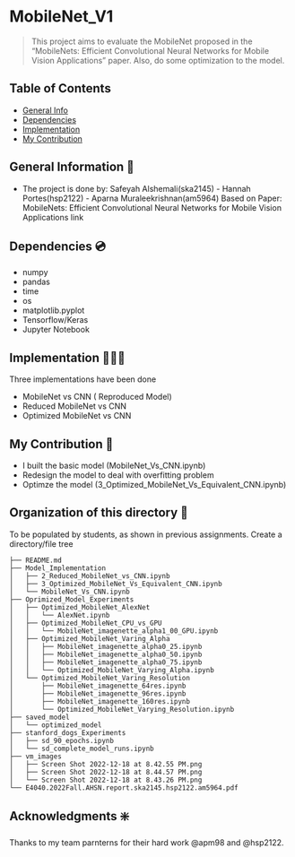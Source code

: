 # MobileNet_V1
> This project aims to evaluate the MobileNet proposed in the “MobileNets: Efficient Convolutional Neural Networks for Mobile Vision Applications” paper. Also, do some optimization to the model.


## Table of Contents
* [General Info](#general-information)
* [Dependencies](#Dependencies)
* [Implementation](#implementation)
* [My Contribution](#My_Contribution)


## General Information 🧐
- The project is done by:
Safeyah Alshemali(ska2145) - Hannah Portes(hsp2122) - Aparna Muraleekrishnan(am5964)
Based on Paper:
MobileNets: Efficient Convolutional Neural Networks for Mobile Vision Applications link

## Dependencies 💿
- numpy
- pandas
- time 
- os
- matplotlib.pyplot
- Tensorflow/Keras
- Jupyter Notebook


## Implementation 👩🏻‍💻
Three implementations have been done
- MobileNet vs CNN ( Reproduced Model)
- Reduced MobileNet vs CNN
- Optimized MobileNet vs CNN

## My Contribution 🦾
- I built the basic model (MobileNet_Vs_CNN.ipynb)
- Redesign the model to deal with overfitting problem
- Optimze the model (3_Optimized_MobileNet_Vs_Equivalent_CNN.ipynb)

## Organization of this directory 📂
To be populated by students, as shown in previous assignments.
Create a directory/file tree

```
├── README.md
├── Model_Implementation
│   ├── 2_Reduced_MobileNet_vs_CNN.ipynb
│   ├── 3_Optimized_MobileNet_Vs_Equivalent_CNN.ipynb
│   └── MobileNet_Vs_CNN.ipynb
├── Oprimized_Model_Experiments
│   ├── Optimized_MobileNet_AlexNet
│   │   └── AlexNet.ipynb
│   ├── Optimized_MobileNet_CPU_vs_GPU
│   │   └── MobileNet_imagenette_alpha1_00_GPU.ipynb
│   ├── Optimized_MobileNet_Varing_Alpha
│   │   ├── MobileNet_imagenette_alpha0_25.ipynb
│   │   ├── MobileNet_imagenette_alpha0_50.ipynb
│   │   ├── MobileNet_imagenette_alpha0_75.ipynb
│   │   └── Optimized_MobileNet_Varying_Alpha.ipynb
│   └── Optimized_MobileNet_Varing_Resolution
│       ├── MobileNet_imagenette_64res.ipynb
│       ├── MobileNet_imagenette_96res.ipynb
│       ├── MobileNet_imagenette_160res.ipynb
│       └── Optimized_MobileNet_Varying_Resolution.ipynb
├── saved_model
│   └── optimized_model
├── stanford_dogs_Experiments
│   ├── sd_90_epochs.ipynb
│   └── sd_complete_model_runs.ipynb
├── vm_images
│   ├── Screen Shot 2022-12-18 at 8.42.55 PM.png
│   ├── Screen Shot 2022-12-18 at 8.44.57 PM.png
│   └── Screen Shot 2022-12-18 at 8.43.26 PM.png
└── E4040.2022Fall.AHSN.report.ska2145.hsp2122.am5964.pdf
```

## Acknowledgments ❇️

Thanks to my team parnterns for their hard work @apm98 and @hsp2122.


